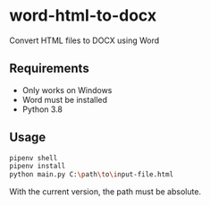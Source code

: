# word-html-to-docx

Convert HTML files to DOCX using Word

## Requirements

- Only works on Windows
- Word must be installed
- Python 3.8

## Usage

```sh
pipenv shell
pipenv install
python main.py C:\path\to\input-file.html
```

With the current version, the path must be absolute.
